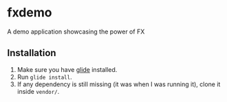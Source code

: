 # fxdemo
A demo application showcasing the power of FX

## Installation
1. Make sure you have [glide](https://glide.sh/) installed.
2. Run `glide install`.
3. If any dependency is still missing (it was when I was running it), clone it inside `vendor/`.
